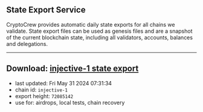 ## State Export Service
CryptoCrew provides automatic daily state exports for all chains we validate. State export files can be used as genesis files and are a snapshot of the current blockchain state, including all validators, accounts, balances and delegations.

---
**Download: [injective-1 state export](https://dl-eu2.ccvalidators.com/SERVICE/injective/injective-1_export_72085142.json)**
---

- last updated: Fri May 31 2024 07:31:34
- chain id: `injective-1`
- export height: `72085142`
- use for: airdrops, local tests, chain recovery
